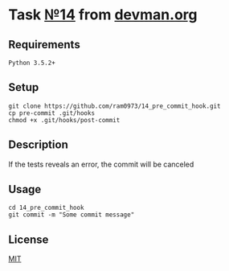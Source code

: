 # Task [№14](https://devman.org/challenges/14/) from [devman.org](https://devman.org)
## Requirements
```
Python 3.5.2+
```
## Setup
```    
git clone https://github.com/ram0973/14_pre_commit_hook.git
cp pre-commit .git/hooks
chmod +x .git/hooks/post-commit
```
## Description
If the tests reveals an error, the commit will be canceled
## Usage
```
cd 14_pre_commit_hook
git commit -m "Some commit message"
```
## License
[MIT](http://opensource.org/licenses/MIT)